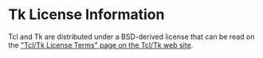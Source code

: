 # Tk License Information

Tcl and Tk are distributed under a BSD-derived license that can be read on the
["Tcl/Tk License Terms" page on the Tcl/Tk web site](https://tcl.tk/software/tcltk/license.html).

